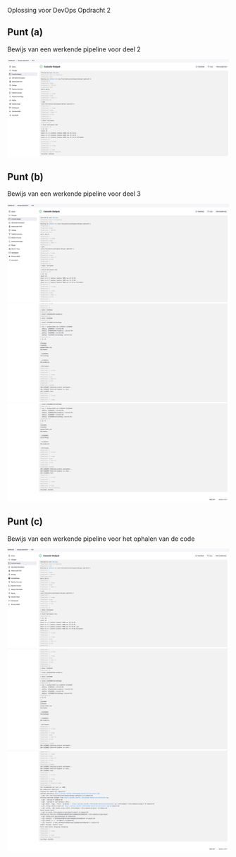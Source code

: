 Oplossing voor DevOps Opdracht 2

## Punt (a)
Bewijs van een werkende pipeline voor deel 2

![Screenshot van deel 2](img/screenshot-deel-2.png)

## Punt (b)
Bewijs van een werkende pipeline voor deel 3

![Screenshot van deel 3](img/screenshot-deel-3-1.png)
![Screenshot van deel 3](img/screenshot-deel-3-2.png)
![Screenshot van deel 3](img/screenshot-deel-3-3.png)

## Punt (c)
Bewijs van een werkende pipeline voor het ophalen van de code

![Screenshot van deel 4](img/screenshot-deel-4-1.png)
![Screenshot van deel 4](img/screenshot-deel-4-2.png)
![Screenshot van deel 4](img/screenshot-deel-4-3.png)
